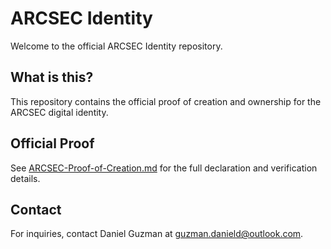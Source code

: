 # ARCSEC Identity

Welcome to the official ARCSEC Identity repository.

## What is this?

This repository contains the official proof of creation and ownership for the ARCSEC digital identity.

## Official Proof

See [ARCSEC-Proof-of-Creation.md](./ARCSEC-Proof-of-Creation.md) for the full declaration and verification details.

## Contact

For inquiries, contact Daniel Guzman at guzman.danield@outlook.com.
